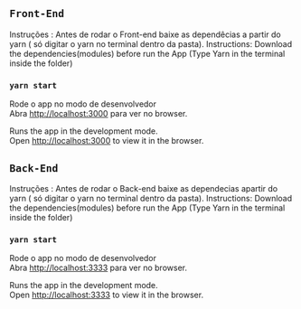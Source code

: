 ## `Front-End`

Instruções : Antes de rodar o Front-end baixe as dependêcias a partir do yarn ( só digitar o yarn no terminal dentro da pasta).
Instructions: Download the dependencies(modules) before run the App (Type Yarn in the terminal inside the folder)

### `yarn start`

Rode o app no modo de desenvolvedor <br/>
Abra  [http://localhost:3000](http://localhost:3000) para ver no browser.

Runs the app in the development mode.<br />
Open [http://localhost:3000](http://localhost:3000) to view it in the browser.

## `Back-End`

Instruções : Antes de rodar o Back-end baixe as dependecias apartir do yarn ( só digitar o yarn no terminal dentro da pasta).
Instructions: Download the dependencies(modules) before run the App (Type Yarn in the terminal inside the folder)

### `yarn start`

Rode o app no modo de desenvolvedor <br/>
Abra  [http://localhost:3333](http://localhost:3333) para ver no browser.

Runs the app in the development mode.<br />
Open [http://localhost:3333](http://localhost:3333) to view it in the browser.





